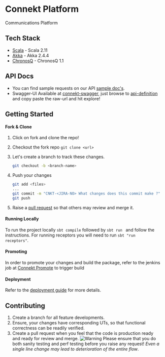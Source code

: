 Connekt Platform
========================

Communications Platform

Tech Stack 
---------------------
* [Scala] - Scala 2.11
* [Akka] - Akka 2.4.4
* [ChronosQ] - ChronosQ 1.1

[Scala]:http://www.scala-lang.org
[Akka]:http://doc.akka.io/docs/akka/2.4.4/scala.html
[ChronosQ]:https://github.com/flipkart-incubator/chronosq

API Docs
---------------------

- You can find sample requests on our API [sample doc's](https://docs.google.com/document/d/1SgIZHrXTTSmuvL-fyr7hLV7Dzwg_npgu4OHtUanztYk/edit#).
- Swagger-UI Available at [connekt-swagger](http://fk-connekt-sandbox-0001.nm.flipkart.com:9991/), just browse to [api-definition](https://github.com/Flipkart/connekt/blob/streams/schema/swagger-api.yaml) and copy paste the raw-url and hit explore!

Getting Started
---------------------

#### Fork & Clone ###
1. Click on fork and clone the repo!
2. Checkout the fork repo `git clone <url>`
3. Let's create a branch to track these changes.
	
	```bash
	git checkout -b <branch-name>
	```

4. Push your changes

	```bash
	git add <files>
	...
	git commit -m "CNKT-<JIRA-NO> What changes does this commit make ?"
	git push
	```

5. Raise a [pull request](https://help.github.com/articles/creating-a-pull-request/) so that others may review and merge it.

#### Running Locally
To run the project locally ``sbt compile`` followed by ``sbt run `` and follow the instructions. For running receptors you will need to run ``sbt "run receptors"``.

#### Promoting
In order to promote your changes and build the package, refer to the jenkins job at [Connekt Promote](http://usercrm-automation-qa-0001.nm.flipkart.com:8080/view/Promotion%20Jobs/job/promote_connekt/) to trigger build

#### Deployment
Refer to the [deployment guide](resources/deployer/README.md) for more details.

Contributing
-------------------------

1. Create a branch for all feature developments.
2. Ensure, your changes have corresponding UTs, so that functional correctness can be readily verified.
3. Create a pull request when you feel that the code is production ready and ready for review and merge. ![Warning](http://icons.iconarchive.com/icons/paomedia/small-n-flat/16/sign-warning-icon.png) Please ensure that you do both sanity testing and perf testing before you raise any request! _Even a single line change may lead to deterioration of the entire flow_.





